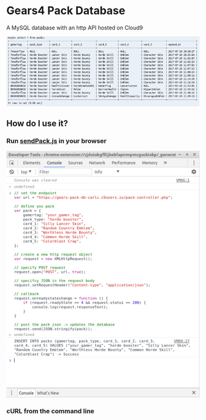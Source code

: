 # Gears4 Pack Database
A MySQL database with an http API hosted on Cloud9

![demo](https://github.com/TheanosLearning/Gears4PackDB/raw/master/images/sql-demo.png)

## How do I use it?

### Run [sendPack.js](https://github.com/TheanosLearning/Gears4PackDB/blob/master/js/sendPack.js) in your browser

![from-browser](https://github.com/TheanosLearning/Gears4PackDB/raw/master/images/db-browser.png)

### cURL from the command line
